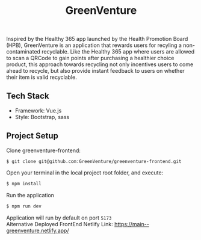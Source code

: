 <h1 align="center"> GreenVenture </h1> <br>

<p>
Inspired by the Healthy 365 app launched by the Health Promotion Board (HPB), GreenVenture is an application that rewards users for recyling a non-contaminated recyclable. Like the Healthy 365 app where users are allowed to scan a QRCode to gain points after purchasing a healthier choice product, this approach towards recycling not only incentives users to come ahead to recycle, but also provide instant feedback to users on whether their item is valid recyclable. 
</p>


## Tech Stack
* Framework: Vue.js
* Style: Bootstrap, sass

## Project Setup
Clone greenventure-frontend:
```bash
$ git clone git@github.com:GreenVenture/greenventure-frontend.git
```

Open your terminal in the local project root folder, and execute:
```bash
$ npm install
```

Run the application
```bash
$ npm run dev
```

Application will run by default on port `5173` <br>
Alternative Deployed FrontEnd Netlify Link: https://main--greenventure.netlify.app/ <br>
